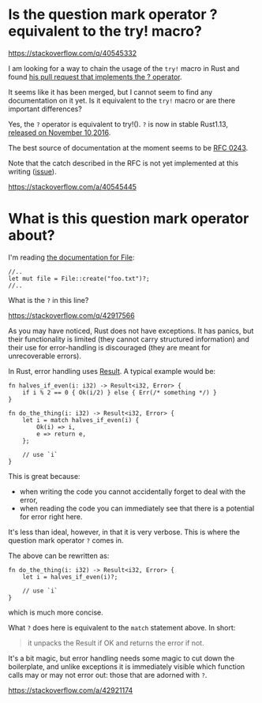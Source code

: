 # Is the question mark operator ? equivalent to the try! macro?

https://stackoverflow.com/q/40545332

I am looking for a way to chain the usage of the `try!` macro in Rust and found
[his pull request that implements the ? operator](https://github.com/rust-lang/rust/pull/31954).

It seems like it has been merged, but I cannot seem to find any
documentation on it yet. Is it equivalent to the `try!` macro or are there
important differences?

Yes, the `?` operator is equivalent to try!(). `?` is now in stable Rust1.13, 
[released on November 10,2016](https://blog.rust-lang.org/2016/11/10/Rust-1.13.html).

The best source of documentation at the moment seems to be 
[RFC 0243](https://github.com/rust-lang/rfcs/blob/master/text/0243-trait-based-exception-handling.md). 

Note that the catch described in the RFC is not yet implemented at this writing 
([issue](https://github.com/rust-lang/rust/issues/31436)).

https://stackoverflow.com/a/40545445

# What is this question mark operator about?

I'm reading [the documentation for File](https://doc.rust-lang.org/std/fs/struct.File.html):

```
//..
let mut file = File::create("foo.txt")?;
//..
```

What is the `?` in this line?

https://stackoverflow.com/q/42917566

As you may have noticed, Rust does not have exceptions. It has panics, but their
functionality is limited (they cannot carry structured information) and their
use for error-handling is discouraged (they are meant for unrecoverable errors).

In Rust, error handling uses 
[Result](https://doc.rust-lang.org/std/result/enum.Result.html). A typical 
example would be:

```
fn halves_if_even(i: i32) -> Result<i32, Error> {
    if i % 2 == 0 { Ok(i/2) } else { Err(/* something */) }
}

fn do_the_thing(i: i32) -> Result<i32, Error> {
    let i = match halves_if_even(i) {
        Ok(i) => i,
        e => return e,
    };

    // use `i`
}
```

This is great because:

- when writing the code you cannot accidentally forget to deal with the error,
- when reading the code you can immediately see that there is a potential for
  error right here.
  
It's less than ideal, however, in that it is very verbose. This is where the
question mark operator `?` comes in.

The above can be rewritten as:

```
fn do_the_thing(i: i32) -> Result<i32, Error> {
    let i = halves_if_even(i)?;

    // use `i`
}
```

which is much more concise.

What `?` does here is equivalent to the `match` statement above. In short: 

> it unpacks the Result if OK and returns the error if not.

It's a bit magic, but error handling needs some magic to cut down the
boilerplate, and unlike exceptions it is immediately visible which function
calls may or may not error out: those that are adorned with `?`.

https://stackoverflow.com/a/42921174
